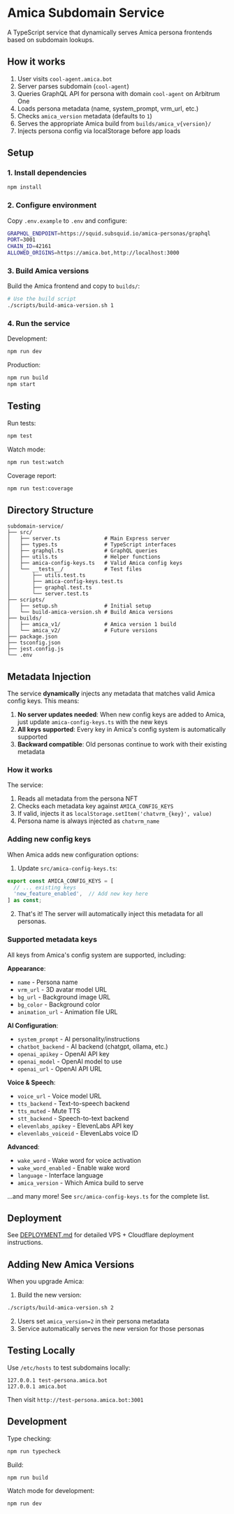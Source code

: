 # Amica Subdomain Service

A TypeScript service that dynamically serves Amica persona frontends based on subdomain lookups.

## How it works

1. User visits `cool-agent.amica.bot`
2. Server parses subdomain (`cool-agent`)
3. Queries GraphQL API for persona with domain `cool-agent` on Arbitrum One
4. Loads persona metadata (name, system_prompt, vrm_url, etc.)
5. Checks `amica_version` metadata (defaults to `1`)
6. Serves the appropriate Amica build from `builds/amica_v{version}/`
7. Injects persona config via localStorage before app loads

## Setup

### 1. Install dependencies

```bash
npm install
```

### 2. Configure environment

Copy `.env.example` to `.env` and configure:

```bash
GRAPHQL_ENDPOINT=https://squid.subsquid.io/amica-personas/graphql
PORT=3001
CHAIN_ID=42161
ALLOWED_ORIGINS=https://amica.bot,http://localhost:3000
```

### 3. Build Amica versions

Build the Amica frontend and copy to `builds/`:

```bash
# Use the build script
./scripts/build-amica-version.sh 1
```

### 4. Run the service

Development:
```bash
npm run dev
```

Production:
```bash
npm run build
npm start
```

## Testing

Run tests:
```bash
npm test
```

Watch mode:
```bash
npm run test:watch
```

Coverage report:
```bash
npm run test:coverage
```

## Directory Structure

```
subdomain-service/
├── src/
│   ├── server.ts              # Main Express server
│   ├── types.ts               # TypeScript interfaces
│   ├── graphql.ts             # GraphQL queries
│   ├── utils.ts               # Helper functions
│   ├── amica-config-keys.ts   # Valid Amica config keys
│   └── __tests__/             # Test files
│       ├── utils.test.ts
│       ├── amica-config-keys.test.ts
│       ├── graphql.test.ts
│       └── server.test.ts
├── scripts/
│   ├── setup.sh               # Initial setup
│   └── build-amica-version.sh # Build Amica versions
├── builds/
│   ├── amica_v1/              # Amica version 1 build
│   └── amica_v2/              # Future versions
├── package.json
├── tsconfig.json
├── jest.config.js
└── .env
```

## Metadata Injection

The service **dynamically** injects any metadata that matches valid Amica config keys. This means:

1. **No server updates needed**: When new config keys are added to Amica, just update `amica-config-keys.ts` with the new keys
2. **All keys supported**: Every key in Amica's config system is automatically supported
3. **Backward compatible**: Old personas continue to work with their existing metadata

### How it works

The service:
1. Reads all metadata from the persona NFT
2. Checks each metadata key against `AMICA_CONFIG_KEYS`
3. If valid, injects it as `localStorage.setItem('chatvrm_{key}', value)`
4. Persona name is always injected as `chatvrm_name`

### Adding new config keys

When Amica adds new configuration options:

1. Update `src/amica-config-keys.ts`:
```typescript
export const AMICA_CONFIG_KEYS = [
  // ... existing keys
  'new_feature_enabled',  // Add new key here
] as const;
```

2. That's it! The server will automatically inject this metadata for all personas.

### Supported metadata keys

All keys from Amica's config system are supported, including:

**Appearance**:
- `name` - Persona name
- `vrm_url` - 3D avatar model URL
- `bg_url` - Background image URL
- `bg_color` - Background color
- `animation_url` - Animation file URL

**AI Configuration**:
- `system_prompt` - AI personality/instructions
- `chatbot_backend` - AI backend (chatgpt, ollama, etc.)
- `openai_apikey` - OpenAI API key
- `openai_model` - OpenAI model to use
- `openai_url` - OpenAI API URL

**Voice & Speech**:
- `voice_url` - Voice model URL
- `tts_backend` - Text-to-speech backend
- `tts_muted` - Mute TTS
- `stt_backend` - Speech-to-text backend
- `elevenlabs_apikey` - ElevenLabs API key
- `elevenlabs_voiceid` - ElevenLabs voice ID

**Advanced**:
- `wake_word` - Wake word for voice activation
- `wake_word_enabled` - Enable wake word
- `language` - Interface language
- `amica_version` - Which Amica build to serve

...and many more! See `src/amica-config-keys.ts` for the complete list.

## Deployment

See [DEPLOYMENT.md](./DEPLOYMENT.md) for detailed VPS + Cloudflare deployment instructions.

## Adding New Amica Versions

When you upgrade Amica:

1. Build the new version:
```bash
./scripts/build-amica-version.sh 2
```

2. Users set `amica_version=2` in their persona metadata
3. Service automatically serves the new version for those personas

## Testing Locally

Use `/etc/hosts` to test subdomains locally:

```
127.0.0.1 test-persona.amica.bot
127.0.0.1 amica.bot
```

Then visit `http://test-persona.amica.bot:3001`

## Development

Type checking:
```bash
npm run typecheck
```

Build:
```bash
npm run build
```

Watch mode for development:
```bash
npm run dev
```
